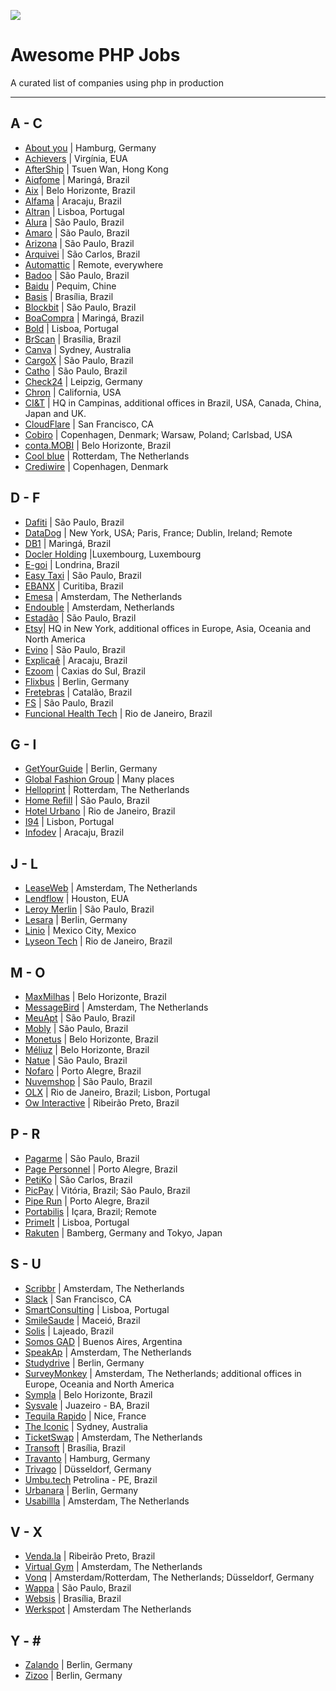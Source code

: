 ![](./office.jpg)

# Awesome PHP Jobs

A curated list of companies using php in production

---

## A - C

- [About you](https://corporate.aboutyou.de/de/jobs) | Hamburg, Germany
- [Achievers](https://www.achievers.com) | Virgínia, EUA
- [AfterShip](https://www.aftership.com) | Tsuen Wan, Hong Kong
- [Aiqfome](https://aiqfome.com) | Maringá, Brazil
- [Aix](https://aix.com.br) | Belo Horizonte, Brazil
- [Alfama](http://grupoalfama.com.br/) | Aracaju, Brazil
- [Altran](https://www.altran.com/pt/pt-pt) | Lisboa, Portugal
- [Alura](https://www.alura.com.br/) | São Paulo, Brazil
- [Amaro](https://about.amaro.com/jobs) | São Paulo, Brazil
- [Arizona](http://arizona.global) | São Paulo, Brazil
- [Arquivei](https://arquivei.com.br) | São Carlos, Brazil
- [Automattic](https://automattic.com/work-with-us/) | Remote, everywhere
- [Badoo](https://team.badoo.com/jobs/all-positions/) | São Paulo, Brazil
- [Baidu](https://www.baidu.com/) | Pequim, Chine
- [Basis](https://www.basis.com.br/trabalhe-conosco/) | Brasília, Brazil
- [Blockbit](https://www.blockbit.com/) | São Paulo, Brazil
- [BoaCompra](https://boacompra.com/) | Maringá, Brazil
- [Bold](https://boldint.com/en) | Lisboa, Portugal
- [BrScan](https://www.brscan.com.br/trabalhe-conosco/) | Brasília, Brazil
- [Canva](https://about.canva.com/careers/) | Sydney, Australia
- [CargoX](http://www.cargox.com.br) | São Paulo, Brazil
- [Catho](http://www.catho.com.br) | São Paulo, Brazil
- [Check24](http://www.check24.de) | Leipzig, Germany
- [Chron](https://www.chron.com/) | California, USA
- [CI&T](https://www.ciandt.com/) | HQ in Campinas, additional offices in Brazil, USA, Canada, China, Japan and UK.
- [CloudFlare](https://www.cloudflare.com/careers/) | San Francisco, CA
- [Cobiro](https://cobiro.com) | Copenhagen, Denmark; Warsaw, Poland; Carlsbad, USA
- [conta.MOBI](http://conta.mobi) | Belo Horizonte, Brazil
- [Cool blue](https://www.careersatcoolblue.com/) | Rotterdam, The Netherlands
- [Crediwire](https://crediwire.com) | Copenhagen, Denmark

## D - F

- [Dafiti](https://www.dafiti.com.br) | São Paulo, Brazil
- [DataDog](https://www.datadoghq.com/) | New York, USA; Paris, France; Dublin, Ireland; Remote
- [DB1](https://www.db1.com.br/) | Maringá, Brazil
- [Docler Holding](https://doclerholding.recruitee.com/) |Luxembourg, Luxembourg
- [E-goi](https://mkt.e-goi.com/) | Londrina, Brazil
- [Easy Taxi](http://easytaxi.com.br) | São Paulo, Brazil
- [EBANX](http://ebanx.com) | Curitiba, Brazil
- [Emesa](https://www.werkenbijemesa.nl/) | Amsterdam, The Netherlands
- [Endouble](http://endouble.com) | Amsterdam, Netherlands
- [Estadão](http://estadao.com.br) | São Paulo, Brazil
- [Etsy](https://www.etsy.com/careers)| HQ in New York, additional offices in Europe, Asia, Oceania and North America
- [Evino](http://jobs.kenoby.com/evino) | São Paulo, Brazil
- [Explicaê](https://www.explicae.com.br/) | Aracaju, Brazil
- [Ezoom](https://www.ezoom.com.br/) | Caxias do Sul, Brazil
- [Flixbus](https://www.flixbus.com/company/jobs) | Berlin, Germany
- [Fretebras](https://www.fretebras.com.br) | Catalão, Brazil
- [FS](http://fs.com.br) | São Paulo, Brazil
- [Funcional Health Tech](https://www.funcionalcorp.com.br/) | Rio de Janeiro, Brazil

## G - I

- [GetYourGuide](https://careers.getyourguide.com/) | Berlin, Germany
- [Global Fashion Group](http://global-fashion-group.com/) | Many places
- [Helloprint](http://jobs.helloprint.com) | Rotterdam, The Netherlands
- [Home Refill](www.homerefill.com.br) | São Paulo, Brazil
- [Hotel Urbano](www.hotelurbano.com) | Rio de Janeiro, Brazil
- [I94](https://www.i94.co/) | Lisbon, Portugal
- [Infodev](https://infodev.com.br/) | Aracaju, Brazil

## J - L

- [LeaseWeb](https://www.leaseweb.com/career) | Amsterdam, The Netherlands
- [Lendflow](https://lendflow.io/) | Houston, EUA
- [Leroy Merlin](http://leroymerlin.com.br) | São Paulo, Brazil
- [Lesara](https://corporate.lesara.com/career) | Berlin, Germany
- [Linio](http://linio.applytojob.com/apply) | Mexico City, Mexico
- [Lyseon Tech](https://lt.coop.br) | Rio de Janeiro, Brazil

## M - O

- [MaxMilhas](http://www.maxmilhas.com.br) | Belo Horizonte, Brazil
- [MessageBird](https://www.messagebird.com/en/careers) | Amsterdam, The Netherlands
- [MeuApt](https://www.meuapt.com.br) | São Paulo, Brazil
- [Mobly](http://www.mobly.com.br/) | São Paulo, Brazil
- [Monetus](http://www.monetus.com.br) | Belo Horizonte, Brazil
- [Méliuz](http://www.meliuz.com.br) | Belo Horizonte, Brazil
- [Natue](http://www.natue.com.br) | São Paulo, Brazil
- [Nofaro](https://nofaro.com) | Porto Alegre, Brazil
- [Nuvemshop](https://www.nuvemshop.com.br) | São Paulo, Brazil
- [OLX](http://www.olx.com.br) | Rio de Janeiro, Brazil; Lisbon, Portugal
- [Ow Interactive](http://www.owinteractive.com/vagas/) | Ribeirão Preto, Brazil

## P - R

- [Pagarme](http://pagar.me) | São Paulo, Brazil
- [Page Personnel](https://www.pagepersonnel.com.br/jobs/php) | Porto Alegre, Brazil
- [PetiKo](http://petiko.com.br/) | São Carlos, Brazil
- [PicPay](https://www.picpay.com) | Vitória, Brazil; São Paulo, Brazil
- [Pipe Run](https://secure.collage.co/jobs/piperuncrm) | Porto Alegre, Brazil
- [Portabilis](https://portabilis.com.br/) | Içara, Brazil; Remote
- [PrimeIt](https://www.primeit.pt/) | Lisboa, Portugal
- [Rakuten](http://global.rakuten.com/en/) | Bamberg, Germany and Tokyo, Japan

## S - U

- [Scribbr](https://scribbr.homerun.co/) | Amsterdam, The Netherlands
- [Slack](https://slack.com/jobs) | San Francisco, CA
- [SmartConsulting](http://www.smartconsulting.pt/) | Lisboa, Portugal
- [SmileSaude](https://www.smilesaude.com.br/) | Maceió, Brazil
- [Solis](https://www.solis.com.br/) | Lajeado, Brazil
- [Somos GAD](https://somosgad.com/) | Buenos Aires, Argentina
- [SpeakAp](https://speakap.com/en/speakap_jobs/) | Amsterdam, The Netherlands
- [Studydrive](https://www.studydrive.net/company/studydrive-gmbh) | Berlin, Germany
- [SurveyMonkey](https://www.surveymonkey.com) | Amsterdam, The Netherlands; additional offices in Europe, Oceania and
  North America
- [Sympla](http://www.sympla.com.br) | Belo Horizonte, Brazil
- [Sysvale](https://jobs.sysvale.com/) | Juazeiro - BA, Brazil
- [Tequila Rapido](https://www.welcometothejungle.com/fr/companies/tequilarapido/jobs) | Nice, France
- [The Iconic](http://www.theiconic.com.au/opportunities/) | Sydney, Australia
- [TicketSwap](https://ticketswap.homerun.co) | Amsterdam, The Netherlands
- [Transoft](https://www.transoft.com.br/trabalhe-conosco/) | Brasília, Brazil
- [Travanto](https://www.travanto.de/unternehmen/jobs) | Hamburg, Germany
- [Trivago](http://company.trivago.com/jobs) | Düsseldorf, Germany
- [Umbu.tech](https://pede.ai/) Petrolina - PE, Brazil
- [Urbanara](https://careers.jobscore.com/careers/urbanara) | Berlin, Germany
- [Usabillla](https://jobs.usabilla.com/) | Amsterdam, The Netherlands

## V - X

- [Venda.la](https://vendala.com.br/) | Ribeirão Preto, Brazil
- [Virtual Gym](https://virtuagym.com/software/en/jobs/) | Amsterdam, The Netherlands
- [Vonq](https://www.vonq.com/) | Amsterdam/Rotterdam, The Netherlands; Düsseldorf, Germany
- [Wappa](https://br.linkedin.com/company/wappa-taxi/careers) | São Paulo, Brazil
- [Websis](http://www.websis.com.br/) | Brasília, Brazil
- [Werkspot](https://www.careersatwerkspot.com/) | Amsterdam The Netherlands

## Y - \#

- [Zalando](https://jobs.zalando.com) | Berlin, Germany
- [Zizoo](https://www.zizoo.com/en/careers) | Berlin, Germany
